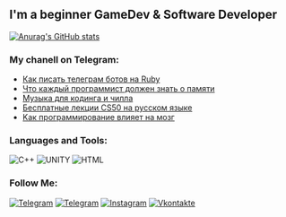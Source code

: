 
## I'm a beginner GameDev & Software Developer

[![Anurag's GitHub stats](https://github-readme-stats.vercel.app/api?username=fenfxlim)](https://github.com/anuraghazra/github-readme-stats)



### My chanell on Telegram:
<!-- TELEGA:START -->
- [Как писать телеграм ботов на Ruby](https://t.me/skladcodercamp/176)
- [Что каждый программист должен знать о памяти](https://t.me/skladcodercamp/181)
- [Музыка для кодинга и чилла](https://t.me/skladcodercamp/182)
- [Бесплатные лекции CS50 на русском языке](https://t.me/skladcodercamp/187)
- [Kак программирование влияет на мозг](https://t.me/skladcodercamp/195)
<!-- TELEGA:END -->

### Languages and Tools:
![C++](https://img.shields.io/badge/-C++-1c1c1c?style=for-the-badge&logo=c++&logoColor=fff)
![UNITY](https://img.shields.io/badge/-UNITY-1c1c1c?style=for-the-badge&logo=unity&logoColor=fff)
![HTML](https://img.shields.io/badge/-HTML-1c1c1c?style=for-the-badge&logo=html&logoColor=F8C52C)

### Follow Me:
[![Telegram](https://img.shields.io/badge/-Telegram-1c1c1c?style=for-the-badge&logo=telegram&logoColor=27A0D9)](https://t.me/dyblik2)
[![Telegram](https://img.shields.io/badge/-CoderCamp-1c1c1c?style=for-the-badge&logo=telegram&logoColor=27A0D9)](https://t.me/skladcodercamp)
[![Instagram](https://img.shields.io/badge/-Instagram-1c1c1c?style=for-the-badge&logo=instagram&logoColor=B4068E)](https://www.instagram.com/delllicouc)
[![Vkontakte](https://img.shields.io/badge/-Vkontakte-1c1c1c?style=for-the-badge&logo=Vk&logoColor=4F7DB3)](https://vk.com/delllicouc)
